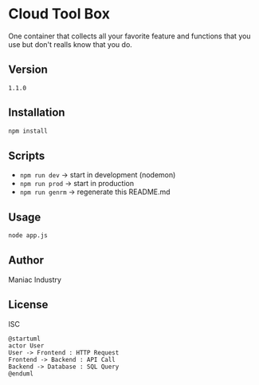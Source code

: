 # Cloud Tool Box

One container that collects all your favorite feature and functions that you use but don't realls know that you do.

## Version
`1.1.0`

## Installation
```bash
npm install
```

## Scripts
- `npm run dev` → start in development (nodemon)
- `npm run prod` → start in production
- `npm run genrm` → regenerate this README.md

## Usage
```bash
node app.js
```

## Author
Maniac Industry

## License
ISC

```plantuml
@startuml
actor User
User -> Frontend : HTTP Request
Frontend -> Backend : API Call
Backend -> Database : SQL Query
@enduml
